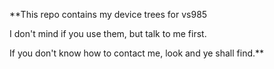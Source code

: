 **This repo contains my device trees for vs985

I don't mind if you use them, but talk to me first.

If you don't know how to contact me, look and ye shall find.**